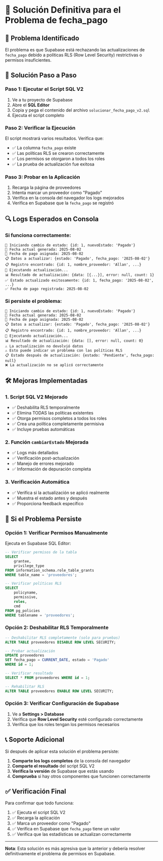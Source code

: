 # 🔧 Solución Definitiva para el Problema de fecha_pago

## 🎯 Problema Identificado
El problema es que Supabase está rechazando las actualizaciones de `fecha_pago` debido a políticas RLS (Row Level Security) restrictivas o permisos insuficientes.

## 🚀 Solución Paso a Paso

### Paso 1: Ejecutar el Script SQL V2
1. Ve a tu proyecto de Supabase
2. Abre el **SQL Editor**
3. Copia y pega el contenido del archivo `solucionar_fecha_pago_v2.sql`
4. Ejecuta el script completo

### Paso 2: Verificar la Ejecución
El script mostrará varios resultados. Verifica que:
- ✅ La columna `fecha_pago` existe
- ✅ Las políticas RLS se crearon correctamente
- ✅ Los permisos se otorgaron a todos los roles
- ✅ La prueba de actualización fue exitosa

### Paso 3: Probar en la Aplicación
1. Recarga la página de proveedores
2. Intenta marcar un proveedor como "Pagado"
3. Verifica en la consola del navegador los logs mejorados
4. Verifica en Supabase que la `fecha_pago` se registró

## 🔍 Logs Esperados en Consola

### Si funciona correctamente:
```
🔄 Iniciando cambio de estado: {id: 1, nuevoEstado: 'Pagado'}
📅 Fecha actual generada: 2025-08-02
📅 Fecha de pago asignada: 2025-08-02
📋 Datos a actualizar: {estado: 'Pagado', fecha_pago: '2025-08-02'}
📋 Registro encontrado: {id: 1, nombre_proveedor: 'Allan', ...}
🔄 Ejecutando actualización...
📊 Resultado de actualización: {data: [{...}], error: null, count: 1}
✅ Estado actualizado exitosamente: {id: 1, fecha_pago: '2025-08-02', ...}
✅ Fecha de pago registrada: 2025-08-02
```

### Si persiste el problema:
```
🔄 Iniciando cambio de estado: {id: 1, nuevoEstado: 'Pagado'}
📅 Fecha actual generada: 2025-08-02
📅 Fecha de pago asignada: 2025-08-02
📋 Datos a actualizar: {estado: 'Pagado', fecha_pago: '2025-08-02'}
📋 Registro encontrado: {id: 1, nombre_proveedor: 'Allan', ...}
🔄 Ejecutando actualización...
📊 Resultado de actualización: {data: [], error: null, count: 0}
⚠️ La actualización no devolvió datos
⚠️ Esto puede indicar un problema con las políticas RLS
📋 Estado después de actualización: {estado: 'Pendiente', fecha_pago: null}
❌ La actualización no se aplicó correctamente
```

## 🛠️ Mejoras Implementadas

### 1. Script SQL V2 Mejorado
- ✅ Deshabilita RLS temporalmente
- ✅ Elimina TODAS las políticas existentes
- ✅ Otorga permisos completos a todos los roles
- ✅ Crea una política completamente permisiva
- ✅ Incluye pruebas automáticas

### 2. Función `cambiarEstado` Mejorada
- ✅ Logs más detallados
- ✅ Verificación post-actualización
- ✅ Manejo de errores mejorado
- ✅ Información de depuración completa

### 3. Verificación Automática
- ✅ Verifica si la actualización se aplicó realmente
- ✅ Muestra el estado antes y después
- ✅ Proporciona feedback específico

## 🔧 Si el Problema Persiste

### Opción 1: Verificar Permisos Manualmente
Ejecuta en Supabase SQL Editor:
```sql
-- Verificar permisos de la tabla
SELECT 
    grantee, 
    privilege_type 
FROM information_schema.role_table_grants 
WHERE table_name = 'proveedores';

-- Verificar políticas RLS
SELECT 
    policyname, 
    permissive, 
    roles, 
    cmd 
FROM pg_policies 
WHERE tablename = 'proveedores';
```

### Opción 2: Deshabilitar RLS Temporalmente
```sql
-- Deshabilitar RLS completamente (solo para pruebas)
ALTER TABLE proveedores DISABLE ROW LEVEL SECURITY;

-- Probar actualización
UPDATE proveedores 
SET fecha_pago = CURRENT_DATE, estado = 'Pagado' 
WHERE id = 1;

-- Verificar resultado
SELECT * FROM proveedores WHERE id = 1;

-- Rehabilitar RLS
ALTER TABLE proveedores ENABLE ROW LEVEL SECURITY;
```

### Opción 3: Verificar Configuración de Supabase
1. Ve a **Settings > Database**
2. Verifica que **Row Level Security** esté configurado correctamente
3. Verifica que los roles tengan los permisos necesarios

## 📞 Soporte Adicional

Si después de aplicar esta solución el problema persiste:

1. **Comparte los logs completos** de la consola del navegador
2. **Comparte el resultado** del script SQL V2
3. **Verifica la versión** de Supabase que estás usando
4. **Comprueba** si hay otros componentes que funcionen correctamente

## ✅ Verificación Final

Para confirmar que todo funciona:

1. ✅ Ejecuta el script SQL V2
2. ✅ Recarga la aplicación
3. ✅ Marca un proveedor como "Pagado"
4. ✅ Verifica en Supabase que `fecha_pago` tiene un valor
5. ✅ Verifica que las estadísticas se actualizan correctamente

---

**Nota**: Esta solución es más agresiva que la anterior y debería resolver definitivamente el problema de permisos en Supabase. 
